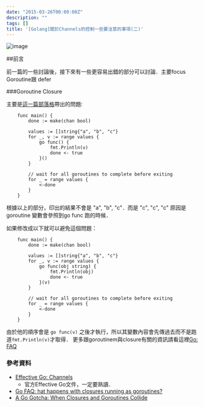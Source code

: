 ```yaml
---
date: "2015-03-26T00:00:00Z"
description: ""
tags: []
title: '[Golang]關於Channels的控制一些要注意的事項(二)'
---
```



![image](http://talks.golang.org/2014/readability/ref.png)

##前言

前一篇的一些討論後，接下來有一些更容易出錯的部分可以討論．主要focus Goroutine跟 defer


###Goroutine Closure

主要是[這一篇部落格](https://blog.cloudflare.com/a-go-gotcha-when-closures-and-goroutines-collide/)帶出的問題:

        func main() {
            done := make(chan bool)
        
            values := []string{"a", "b", "c"}
            for _, v := range values {
                go func() {
                    fmt.Println(v)
                    done <- true
                }()
            }
        
            // wait for all goroutines to complete before exiting
            for _ = range values {
                <-done
            }
        }

根據以上的部分，印出的結果不會是 "a", "b", "c"．而是 "c", "c", "c" 原因是 goroutine 變數會參照到go func 跑的時候．


如果修改成以下就可以避免這個問題：

        func main() {
        	done := make(chan bool)
        
        	values := []string{"a", "b", "c"}
        	for _, v := range values {
        		go func(obj string) {
        			fmt.Println(obj)
        			done <- true
        		}(v)
        	}
        
        	// wait for all goroutines to complete before exiting
        	for _ = range values {
        		<-done
        	}
        }

由於他的順序會是 `go func(v)` 之後才執行，所以其變數內容會先傳過去而不是跑道`fmt.Println(v)`才取得．  更多跟goroutinem與closure有關的資訊請看這裡[Go: FAQ](https://golang.org/doc/faq#closures_and_goroutines)



### 參考資料

- [Effective Go: Channels](https://golang.org/doc/effective_go.html#channels)
    - 官方Effective Go文件，一定要熟讀．
- [Go FAQ: hat happens with closures running as goroutines?](https://golang.org/doc/faq#closures_and_goroutines)
- [A Go Gotcha: When Closures and Goroutines Collide](https://blog.cloudflare.com/a-go-gotcha-when-closures-and-goroutines-collide/)
